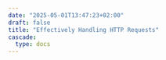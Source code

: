 ```yaml
---
date: "2025-05-01T13:47:23+02:00"
draft: false
title: "Effectively Handling HTTP Requests"
cascade:
  type: docs
---
```


